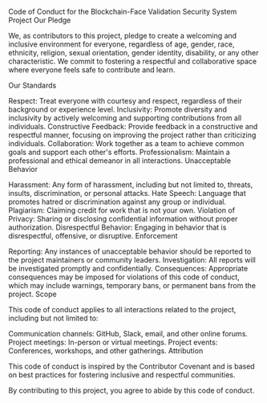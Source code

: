 Code of Conduct for the Blockchain-Face Validation Security System Project
Our Pledge

We, as contributors to this project, pledge to create a welcoming and inclusive environment for everyone, regardless of age, gender, race, ethnicity, religion, sexual orientation, gender identity, disability, or any other characteristic. We commit to fostering a respectful and collaborative space where everyone feels safe to contribute and learn.

Our Standards

Respect: Treat everyone with courtesy and respect, regardless of their background or experience level.
Inclusivity: Promote diversity and inclusivity by actively welcoming and supporting contributions from all individuals.
Constructive Feedback: Provide feedback in a constructive and respectful manner, focusing on improving the project rather than criticizing individuals.
Collaboration: Work together as a team to achieve common goals and support each other's efforts.
Professionalism: Maintain a professional and ethical demeanor in all interactions.
Unacceptable Behavior

Harassment: Any form of harassment, including but not limited to, threats, insults, discrimination, or personal attacks.
Hate Speech: Language that promotes hatred or discrimination against any group or individual.
Plagiarism: Claiming credit for work that is not your own.
Violation of Privacy: Sharing or disclosing confidential information without proper authorization.
Disrespectful Behavior: Engaging in behavior that is disrespectful, offensive, or disruptive.
Enforcement

Reporting: Any instances of unacceptable behavior should be reported to the project maintainers or community leaders.
Investigation: All reports will be investigated promptly and confidentially.
Consequences: Appropriate consequences may be imposed for violations of this code of conduct, which may include warnings, temporary bans, or permanent bans from the project.
Scope

This code of conduct applies to all interactions related to the project, including but not limited to:

Communication channels: GitHub, Slack, email, and other online forums.
Project meetings: In-person or virtual meetings.
Project events: Conferences, workshops, and other gatherings.
Attribution

This code of conduct is inspired by the Contributor Covenant and is based on best practices for fostering inclusive and respectful communities.

By contributing to this project, you agree to abide by this code of conduct.
